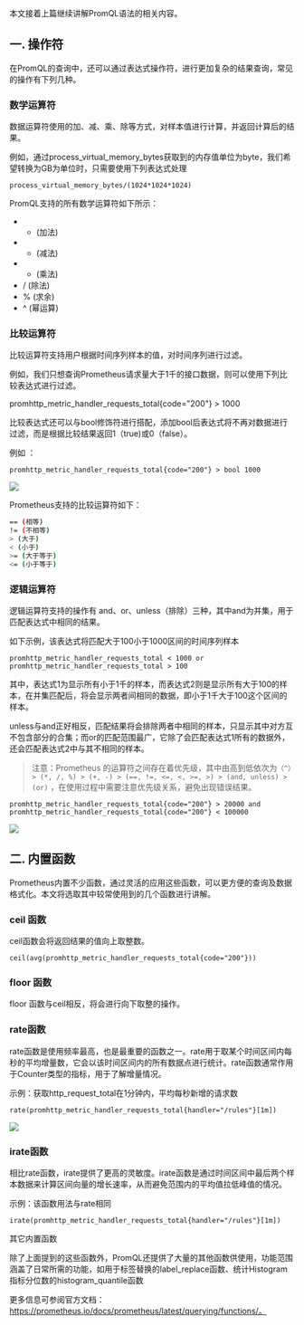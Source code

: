 本文接着上篇继续讲解PromQL语法的相关内容。

## 一. 操作符
在PromQL的查询中，还可以通过表达式操作符，进行更加复杂的结果查询，常见的操作有下列几种。

### 数学运算符
数据运算符使用的加、减、乘、除等方式，对样本值进行计算，并返回计算后的结果。

例如，通过process_virtual_memory_bytes获取到的内存值单位为byte，我们希望转换为GB为单位时，只需要使用下列表达式处理

`process_virtual_memory_bytes/(1024*1024*1024)`

PromQL支持的所有数学运算符如下所示：

* + (加法)
* - (减法)
* * (乘法)
* / (除法)
* % (求余)
* ^ (幂运算)

### 比较运算符
比较运算符支持用户根据时间序列样本的值，对时间序列进行过滤。

例如，我们只想查询Prometheus请求量大于1千的接口数据，则可以使用下列比较表达式进行过滤。

promhttp_metric_handler_requests_total{code="200"} > 1000

比较表达式还可以与bool修饰符进行搭配，添加bool后表达式将不再对数据进行过滤，而是根据比较结果返回1（true)或0（false）。

例如 ：

`promhttp_metric_handler_requests_total{code="200"} > bool 1000`

![](https://pek3b.qingstor.com/hexo-blog/20230207162559.png)

Prometheus支持的比较运算符如下：

```bash
== (相等)
!= (不相等)
> (大于)
< (小于)
>= (大于等于)
<= (小于等于)
```

### 逻辑运算符
逻辑运算符支持的操作有 and、or、unless（排除）三种，其中and为并集，用于匹配表达式中相同的结果。

如下示例，该表达式将匹配大于100小于1000区间的时间序列样本

`promhttp_metric_handler_requests_total < 1000 or promhttp_metric_handler_requests_total > 100`

其中，表达式1为显示所有小于1千的样本，而表达式2则是显示所有大于100的样本，在并集匹配后，将会显示两者间相同的数据，即小于1千大于100这个区间的样本。

unless与and正好相反，匹配结果将会排除两者中相同的样本，只显示其中对方互不包含部分的合集；而or的匹配范围最广，它除了会匹配表达式1所有的数据外，还会匹配表达式2中与其不相同的样本。

> 注意：Prometheus 的运算符之间存在着优先级，其中由高到低依次为`（^）> (*, /, %) > (+, -) > (==, !=, <=, <, >=, >) > (and, unless) > (or)` ，在使用过程中需要注意优先级关系，避免出现错误结果。

`promhttp_metric_handler_requests_total{code="200"} > 20000 and promhttp_metric_handler_requests_total{code="200"} < 100000`

![](https://pek3b.qingstor.com/hexo-blog/20230207162856.png)

## 二. 内置函数
Prometheus内置不少函数，通过灵活的应用这些函数，可以更方便的查询及数据格式化。本文将选取其中较常使用到的几个函数进行讲解。

### ceil 函数

ceil函数会将返回结果的值向上取整数。

`ceil(avg(promhttp_metric_handler_requests_total{code="200"}))`

### floor 函数

floor 函数与ceil相反，将会进行向下取整的操作。

### rate函数

rate函数是使用频率最高，也是最重要的函数之一。rate用于取某个时间区间内每秒的平均增量数，它会以该时间区间内的所有数据点进行统计。rate函数通常作用于Counter类型的指标，用于了解增量情况。

示例：获取http_request_total在1分钟内，平均每秒新增的请求数

`rate(promhttp_metric_handler_requests_total{handler="/rules"}[1m])`

![](http://pek3b.qingstor.com/hexo-blog/20220116103338.png)

### irate函数

相比rate函数，irate提供了更高的灵敏度。irate函数是通过时间区间中最后两个样本数据来计算区间向量的增长速率，从而避免范围内的平均值拉低峰值的情况。

示例：该函数用法与rate相同

`irate(promhttp_metric_handler_requests_total{handler="/rules"}[1m])`

其它内置函数

除了上面提到的这些函数外，PromQL还提供了大量的其他函数供使用，功能范围涵盖了日常所需的功能，如用于标签替换的label_replace函数、统计Histogram指标分位数的histogram_quantile函数

更多信息可参阅官方文档：https://prometheus.io/docs/prometheus/latest/querying/functions/。
